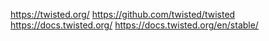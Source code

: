 https://twisted.org/
https://github.com/twisted/twisted
https://docs.twisted.org/
https://docs.twisted.org/en/stable/
